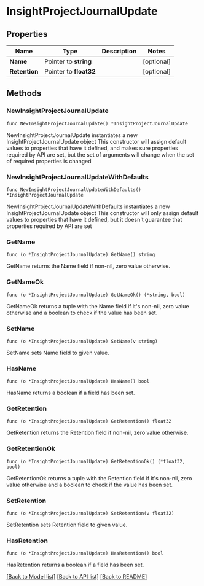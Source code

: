 # InsightProjectJournalUpdate

## Properties

Name | Type | Description | Notes
------------ | ------------- | ------------- | -------------
**Name** | Pointer to **string** |  | [optional] 
**Retention** | Pointer to **float32** |  | [optional] 

## Methods

### NewInsightProjectJournalUpdate

`func NewInsightProjectJournalUpdate() *InsightProjectJournalUpdate`

NewInsightProjectJournalUpdate instantiates a new InsightProjectJournalUpdate object
This constructor will assign default values to properties that have it defined,
and makes sure properties required by API are set, but the set of arguments
will change when the set of required properties is changed

### NewInsightProjectJournalUpdateWithDefaults

`func NewInsightProjectJournalUpdateWithDefaults() *InsightProjectJournalUpdate`

NewInsightProjectJournalUpdateWithDefaults instantiates a new InsightProjectJournalUpdate object
This constructor will only assign default values to properties that have it defined,
but it doesn't guarantee that properties required by API are set

### GetName

`func (o *InsightProjectJournalUpdate) GetName() string`

GetName returns the Name field if non-nil, zero value otherwise.

### GetNameOk

`func (o *InsightProjectJournalUpdate) GetNameOk() (*string, bool)`

GetNameOk returns a tuple with the Name field if it's non-nil, zero value otherwise
and a boolean to check if the value has been set.

### SetName

`func (o *InsightProjectJournalUpdate) SetName(v string)`

SetName sets Name field to given value.

### HasName

`func (o *InsightProjectJournalUpdate) HasName() bool`

HasName returns a boolean if a field has been set.

### GetRetention

`func (o *InsightProjectJournalUpdate) GetRetention() float32`

GetRetention returns the Retention field if non-nil, zero value otherwise.

### GetRetentionOk

`func (o *InsightProjectJournalUpdate) GetRetentionOk() (*float32, bool)`

GetRetentionOk returns a tuple with the Retention field if it's non-nil, zero value otherwise
and a boolean to check if the value has been set.

### SetRetention

`func (o *InsightProjectJournalUpdate) SetRetention(v float32)`

SetRetention sets Retention field to given value.

### HasRetention

`func (o *InsightProjectJournalUpdate) HasRetention() bool`

HasRetention returns a boolean if a field has been set.


[[Back to Model list]](../README.md#documentation-for-models) [[Back to API list]](../README.md#documentation-for-api-endpoints) [[Back to README]](../README.md)


